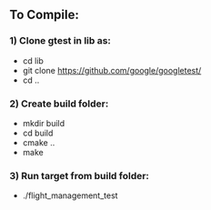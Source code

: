 ## To Compile:

### 1) Clone gtest in lib as:
   - cd lib
   - git clone https://github.com/google/googletest/
   - cd ..

### 2) Create build folder: 
   - mkdir build
   - cd build
   - cmake ..
   - make

### 3) Run target from build folder: 
   - ./flight_management_test
